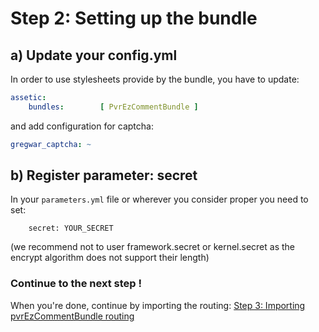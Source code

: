 
# Step 2: Setting up the bundle

## a) Update your config.yml

In order to use stylesheets provide by the bundle, you have to update:

```yaml
assetic:
    bundles:        [ PvrEzCommentBundle ]
```

and add configuration for captcha:

```yaml
gregwar_captcha: ~
```

## b) Register parameter: secret

In your ```parameters.yml``` file or wherever you consider proper you need to set:

```
    secret: YOUR_SECRET
```
(we recommend not to user framework.secret or kernel.secret as the encrypt algorithm does not support their length)
    

### Continue to the next step !

When you're done, continue by importing the routing: [Step 3: Importing pvrEzCommentBundle routing](3-importing_routing.md)

